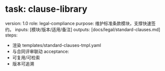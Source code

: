 # task: clause-library

version: 1.0
role: legal-compliance
purpose: 维护标准条款模块，支撑快速签约。
inputs: [模块/版本/适用/备注]
outputs: [docs/legal/standard-clauses.md]
steps:

- 渲染 templates/standard-clauses-tmpl.yaml
- 与合同评审联动
  acceptance:
- 可复用/可检索
- 版本可追溯
